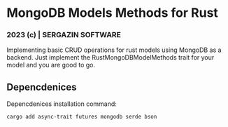 # MongoDB Models Methods for Rust
### 2023 (c) | SERGAZIN SOFTWARE

Implementing basic CRUD operations for rust models using MongoDB as a backend.
Just implement the RustMongoDBModelMethods trait for your model and you are good to go.


## Depencdenices
Depencdenices installation command:
```bash
cargo add async-trait futures mongodb serde bson
```
